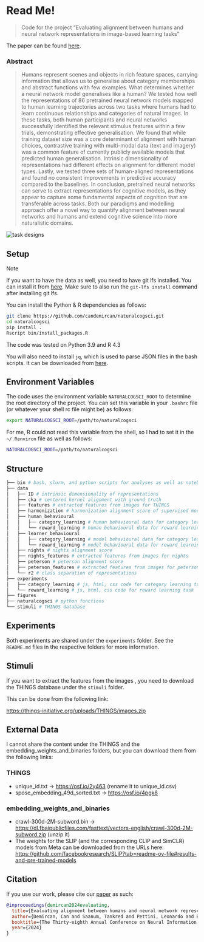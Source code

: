 # Read Me!

> Code for the project “Evaluating alignment between humans and neural network representations in image-based learning tasks”

The paper can be found [here](https://openreview.net/forum?id=8i6px5W1Rf&referrer=%5BAuthor%20Console%5D(%2Fgroup%3Fid%3DNeurIPS.cc%2F2024%2FConference%2FAuthors%23your-submissions)).

<!-- WARNING: THIS FILE WAS AUTOGENERATED! DO NOT EDIT! -->

### Abstract

> Humans represent scenes and objects in rich feature spaces, carrying information that allows us to generalise about category memberships and abstract functions with few examples. What determines whether a neural network model generalises like a human? We tested how well the representations of $86$ pretrained neural network models mapped to human learning trajectories across two tasks where humans had to learn continuous relationships and categories of natural images. In these tasks, both human participants and neural networks successfully identified the relevant stimulus features within a few trials, demonstrating effective generalisation. We found that while training dataset size was a core determinant of alignment with human choices, contrastive training with multi-modal data (text and imagery) was a common feature of currently publicly available models that predicted human generalisation. Intrinsic dimensionality of representations had different effects on alignment for different model types. Lastly, we tested three sets of human-aligned representations and found no consistent improvements in predictive accuracy compared to the baselines. In conclusion, pretrained neural networks can serve to extract representations for cognitive models, as they appear to capture some fundamental aspects of cognition that are transferable across tasks. Both our paradigms and modelling approach offer a novel way to quantify alignment between neural networks and humans and extend cognitive science into more naturalistic domains.


![task designs](./figures/task_designs.svg)

## Setup

> [!NOTE]  
> If you want to have the data as well, you need to have git lfs installed. You can install it from [here](https://git-lfs.com/).
> Make sure to also run the `git-lfs install` command after installing git lfs.


You can install the Python & R dependencies as follows:

``` bash
git clone https://github.com/candemircan/naturalcogsci.git
cd naturalcogsci
pip install .
Rscript bin/install_packages.R
```

The code was tested on Python 3.9 and R 4.3

You will also need to install `jq`, which is used to parse JSON files in the bash scripts. It can be downloaded from [here](https://jqlang.github.io/jq/download/).

## Environment Variables

The code uses the environment variable `NATURALCOGSCI_ROOT` to determine
the root directory of the project. You can set this variable in your
`.bashrc` file (or whatever your shell rc file might be) as follows:

``` bash
export NATURALCOGSCI_ROOT=/path/to/naturalcogsci
```

For me, R could not read this variable from the shell, so I had to set
it in the `~/.Renviron` file as well as follows:

``` bash
NATURALCOGSCI_ROOT=/path/to/naturalcogsci
```

## Structure

``` bash
├── bin # bash, slurm, and python scripts for analyses as well as notebooks for visualisations
├── data
│   ├── ID # intrinsic dimensionality of representations
│   ├── cka # centered kernel alignment with ground truth
│   ├── features # extracted features from images for THINGS
│   ├── harmonization # harmonization alignment score of supervised models
│   ├── human_behavioural
│   │   ├── category_learning # human behavioural data for category learning task
│   │   └── reward_learning # human behavioural data for reward learning task
│   ├── learner_behavioural
│   │   ├── category_learning # model behavioural data for category learning task
│   │   └── reward_learning # model behavioural data for reward learning task
│   ├── nights # nights alignment score
│   ├── nights_features # extracted features from images for nights
│   ├── peterson # peterson alignment score
│   ├── peterson_features # extracted features from images for peterson
│   └── r2 # class separation of representations
├── experiments 
│   ├── category_learning # js, html, css code for category learning task
│   └── reward_learning # js, html, css code for reward learning task
├── figures 
├── naturalcogsci # python functions
└── stimuli # THINGS database
```

## Experiments

Both experiments are shared under the `experiments` folder. See the
`README.md` files in the respective folders for more information.

## Stimuli

If you want to extract the features from the images , you need to
download the THINGS database under the `stimuli` folder.

This can be done from the following link:

<https://things-initiative.org/uploads/THINGS/images.zip>

## External Data

I cannot share the content under the THINGS and the embedding_weights_and_binaries folders, but you can download them from the following links:

### THINGS

- unique_id.txt -> https://osf.io/2y463 (rename it to unique_id.csv)
- spose_embedding_49d_sorted.txt -> https://osf.io/4pgk8

### embedding_weights_and_binaries

- crawl-300d-2M-subword.bin -> https://dl.fbaipublicfiles.com/fasttext/vectors-english/crawl-300d-2M-subword.zip (unzip it)
- The weights for the SLIP (and the corresponding CLIP and SimCLR) models from Meta can be downloaded from the URLs here: https://github.com/facebookresearch/SLIP?tab=readme-ov-file#results-and-pre-trained-models

## Citation

If you use our work, please cite our
[paper](https://openreview.net/forum?id=8i6px5W1Rf&referrer=%5BAuthor%20Console%5D(%2Fgroup%3Fid%3DNeurIPS.cc%2F2024%2FConference%2FAuthors%23your-submissions)) as such:

``` bibtex
@inproceedings{demircan2024evaluating,
  title={Evaluating alignment between humans and neural network representations in image-based learning tasks},
  author={Demircan, Can and Saanum, Tankred and Pettini, Leonardo and Binz, Marcel and Baczkowski, Blazej M and Doeller, Christian F and Garvert, Mona M and Schulz, Eric},
  booktitle={The Thirty-eighth Annual Conference on Neural Information Processing Systems},
  year={2024}
}
```
